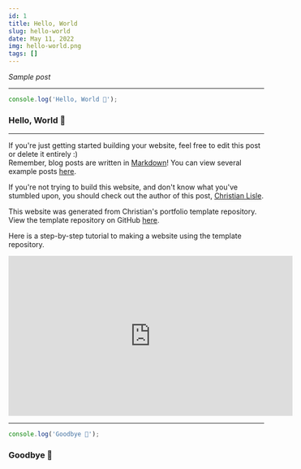 ```yaml
---
id: 1
title: Hello, World
slug: hello-world
date: May 11, 2022
img: hello-world.png
tags: []
---
```


*Sample post*

<!--more-->

---

```javascript
console.log('Hello, World 🙋');
```

### Hello, World 🙋

---

If you're just getting started building your website, feel free to edit this post or delete it entirely :) \
Remember, blog posts are written in [Markdown](https://www.markdownguide.org/)! You can view several example posts [here](https://github.com/cal-overflow/site/tree/master/src/content/posts).


If you're not trying to build this website, and don't know what you've stumbled upon, you should check out the author of this post, [Christian Lisle](http://www.cal-overflow.dev).

This website was generated from Christian's portfolio template repository. View the template repository on GitHub [here](https://github.com/cal-overflow/portfolio).


Here is a step-by-step tutorial to making a website using the template repository.

<iframe width="560" height="315" src="https://www.youtube.com/embed/O3ctZ6SdSLA" title="YouTube video player" frameborder="0" allow="accelerometer; autoplay; clipboard-write; encrypted-media; gyroscope; picture-in-picture" allowfullscreen class="youtube-embed"></iframe>

---

```javascript
console.log('Goodbye 👋');
```

### Goodbye 👋
